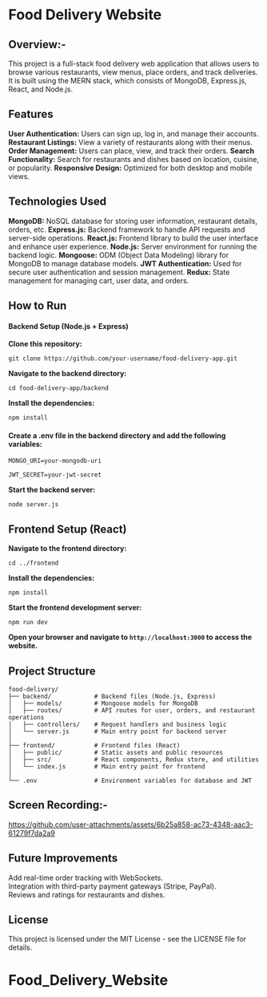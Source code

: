 # Food Delivery Website
## Overview:-
This project is a full-stack food delivery web application that allows users to browse various restaurants, view menus, place orders, and track deliveries. It is built using the MERN stack, which consists of MongoDB, Express.js, React, and Node.js.

## Features
**User Authentication:** Users can sign up, log in, and manage their accounts.
**Restaurant Listings:** View a variety of restaurants along with their menus.
**Order Management:** Users can place, view, and track their orders.
**Search Functionality:** Search for restaurants and dishes based on location, cuisine, or popularity.
**Responsive Design:** Optimized for both desktop and mobile views.

## Technologies Used
**MongoDB:** NoSQL database for storing user information, restaurant details, orders, etc.
**Express.js:** Backend framework to handle API requests and server-side operations.
**React.js:** Frontend library to build the user interface and enhance user experience.
**Node.js:** Server environment for running the backend logic.
**Mongoose:** ODM (Object Data Modeling) library for MongoDB to manage database models.
**JWT Authentication:** Used for secure user authentication and session management.
**Redux:** State management for managing cart, user data, and orders.

## How to Run
#### Backend Setup (Node.js + Express)
**Clone this repository:**<br>

`git clone https://github.com/your-username/food-delivery-app.git `<br>

**Navigate to the backend directory:**<br>

`cd food-delivery-app/backend`<br>

**Install the dependencies:**<br>

`npm install`

#### Create a .env file in the backend directory and add the following variables:

`MONGO_URI=your-mongodb-uri`<br>

`JWT_SECRET=your-jwt-secret`<br>

**Start the backend server:**

`node server.js`

## Frontend Setup (React)

**Navigate to the frontend directory:**<br>

`cd ../frontend`

**Install the dependencies:**<br>

`npm install`

**Start the frontend development server:**<br>

`npm run dev`

**Open your browser and navigate to `http://localhost:3000` to access the website.**

## Project Structure

`food-delivery/`<br>
`├── backend/            # Backend files (Node.js, Express)`<br>
`│   ├── models/         # Mongoose models for MongoDB`<br>
`│   ├── routes/         # API routes for user, orders, and restaurant operations`<br>
`│   ├── controllers/    # Request handlers and business logic`<br>
`│   └── server.js       # Main entry point for backend server`<br>
`│`<br>
`├── frontend/           # Frontend files (React)`<br>
`│   ├── public/         # Static assets and public resources`<br>
`│   ├── src/            # React components, Redux store, and utilities`<br>
`│   └── index.js        # Main entry point for frontend`<br>
`│`<br>
`└── .env                # Environment variables for database and JWT`<br>

## Screen Recording:-

https://github.com/user-attachments/assets/6b25a858-ac73-4348-aac3-61279f7da2a9



## Future Improvements
Add real-time order tracking with WebSockets.<br>
Integration with third-party payment gateways (Stripe, PayPal).<br>
Reviews and ratings for restaurants and dishes.

## License
This project is licensed under the MIT License - see the LICENSE file for details.
# Food_Delivery_Website
